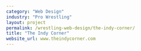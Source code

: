 ```yaml
---
category: "Web Design"
industry: "Pro Wrestling"
layout: project
permalink: /wrestling-web-design/the-indy-corner/
title: "The Indy Corner"
website_url: www.theindycorner.com
---
```

